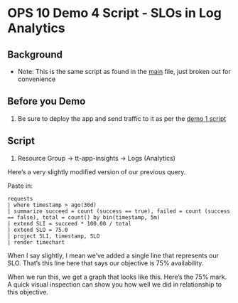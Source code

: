 # OPS 10 Demo 4 Script - SLOs in Log Analytics

## Background
* Note: This is the same script as found in the [main](../scripts/main.md) file, just broken out for convenience

## Before you Demo
1. Be sure to deploy the app and send traffic to it as per the [demo 1 script](demo1.md)

## Script

1. Resource Group -> tt-app-insights -> Logs (Analytics)

Here’s a very slightly modified version of our previous query. 

Paste in:

```
requests
| where timestamp > ago(30d)
| summarize succeed = count (success == true), failed = count (success == false), total = count() by bin(timestamp, 5m)
| extend SLI = succeed * 100.00 / total 
| extend SLO = 75.0
| project SLI, timestamp, SLO 
| render timechart 
```

When I say slightly, I mean we’ve added a single line that represents our SLO. That’s this line here that says our objective is 75% availability. 

When we run this, we get a graph that looks like this. Here’s the 75% mark. A quick visual inspection can show you how well we did in relationship to this objective.